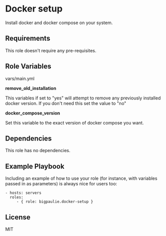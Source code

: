 Docker setup
=========

Install docker and docker compose on your system.

Requirements
------------

This role doesn't require any pre-requisites.

Role Variables
--------------

vars/main.yml

**remove_old_installation** 

This variables if set to "yes" will attempt to remove any previously installed docker version.
If you don't need this set the value to "no"

**docker_compose_version**

Set this variable to the exact version of docker compose you want.

Dependencies
------------

This role has no dependencies.

Example Playbook
----------------

Including an example of how to use your role (for instance, with variables passed in as parameters) is always nice for users too:

    - hosts: servers
      roles:
         - { role: bigpaulie.docker-setup }

License
-------

MIT
